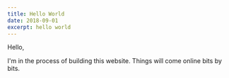 ```yaml
---
title: Hello World
date: 2018-09-01
excerpt: hello world
---
```


Hello,

I'm in the process of building this website. Things will come online bits by bits.
